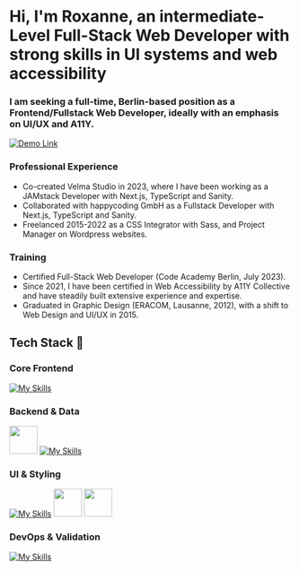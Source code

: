 # Hi, I'm Roxanne, an intermediate-Level Full-Stack Web Developer with strong skills in UI systems and web accessibility

### I am seeking a full-time, Berlin-based position as a Frontend/Fullstack Web Developer, ideally with an emphasis on UI/UX and A11Y.

<a href="https://github.com/ROXBOZ/pvssy-talk-app-router">
  <img src="https://img.shields.io/badge/SEE%20THE%20BEST%20PRACTICES%20DEMO-FF1493?style=for-the-badge&logo=rocket&logoColor=white" alt="Demo Link"/>
</a>

### Professional Experience
- Co-created Velma Studio in 2023, where I have been working as a JAMstack Developer with Next.js, TypeScript and Sanity.
- Collaborated with happycoding GmbH as a Fullstack Developer with Next.js, TypeScript and Sanity.
- Freelanced 2015-2022 as a CSS Integrator with Sass, and Project Manager on Wordpress websites.

### Training
- Certified Full-Stack Web Developer (Code Academy Berlin, July 2023).
- Since 2021, I have been certified in Web Accessibility by A11Y Collective and have steadily built extensive experience and expertise.
- Graduated in Graphic Design (ERACOM, Lausanne, 2012), with a shift to Web Design and UI/UX in 2015.






 
## Tech Stack 🍜
### Core Frontend
[![My Skills](https://skillicons.dev/icons?i=html,css,js,ts,react,nextjs)]()
### Backend & Data
<img src="https://www.svgrepo.com/show/354309/sanity.svg" width="50"/> [![My Skills](https://skillicons.dev/icons?i=mongodb,express,nodejs,graphql,firebase)]()

### UI & Styling
[![My Skills](https://skillicons.dev/icons?i=figma,sass,tailwind)]()
<img src="https://www.svgrepo.com/show/354397/storybook-icon.svg" width="50" />
<img src="https://webcurate.co/assets/images/tool-favicons/CNEpncJ.webp" width="50" />


### DevOps & Validation
[![My Skills](https://skillicons.dev/icons?i=git,github,jest,githubactions)]()




